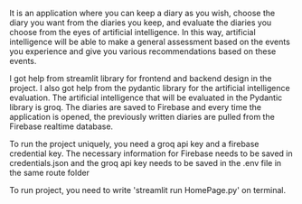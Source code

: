 It is an application where you can keep a diary as you wish, choose the diary you want from the diaries you keep, and evaluate the diaries you 
choose from the eyes of artificial intelligence. In this way, artificial intelligence will be able to make a general assessment based on the events
you experience and give you various recommendations based on these events.

I got help from streamlit library for frontend and backend design in the project. I also got help from the pydantic library for the artificial 
intelligence evaluation. The artificial intelligence that will be evaluated in the Pydantic library is groq. The diaries are saved to Firebase 
and every time the application is opened, the previously written diaries are pulled from the Firebase realtime database.

To run the project uniquely, you need a groq api key and a firebase credential key. The necessary information for Firebase needs to be saved in 
credentials.json and the groq api key needs to be saved in the .env file in the same route folder

To run project, you need to write 'streamlit run HomePage.py' on terminal. 
